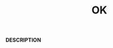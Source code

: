 ﻿---
category: 2xx
code: 200
cover: https://firebasestorage.googleapis.com/v0/b/capy-http.appspot.com/o/Capy200.gif?alt=media
coverAlt: OK
description: OK
pubDate: 2014-06-01
tags:
- 2xx
title: OK
---

__DESCRIPTION__